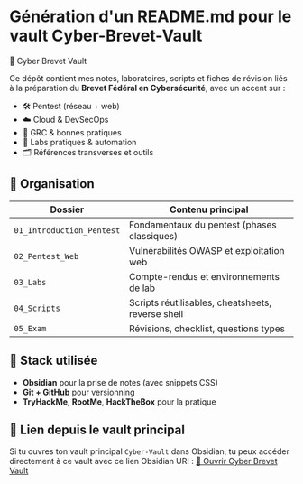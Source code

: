 # Génération d'un README.md pour le vault Cyber-Brevet-Vault

📁 Cyber Brevet Vault

Ce dépôt contient mes notes, laboratoires, scripts et fiches de révision liés à la préparation du **Brevet Fédéral en Cybersécurité**, avec un accent sur :

- 🛠 Pentest (réseau + web)
- ☁️ Cloud & DevSecOps
- 🧠 GRC & bonnes pratiques
- 🧪 Labs pratiques & automation
- 🗂 Références transverses et outils

## 🧭 Organisation

| Dossier                   | Contenu principal                                 |
|---------------------------|---------------------------------------------------|
| `01_Introduction_Pentest` | Fondamentaux du pentest (phases classiques)       |
| `02_Pentest_Web`          | Vulnérabilités OWASP et exploitation web          |
| `03_Labs`                 | Compte-rendus et environnements de lab           |
| `04_Scripts`              | Scripts réutilisables, cheatsheets, reverse shell|
| `05_Exam`                 | Révisions, checklist, questions types             |

## 🧰 Stack utilisée

- **Obsidian** pour la prise de notes (avec snippets CSS)
- **Git + GitHub** pour versionning
- **TryHackMe**, **RootMe**, **HackTheBox** pour la pratique

## 🔗 Lien depuis le vault principal

Si tu ouvres ton vault principal `Cyber-Vault` dans Obsidian, tu peux accéder directement à ce vault avec ce lien Obsidian URI :
[🔗 Ouvrir Cyber Brevet Vault](obsidian://open?vault=Cyber-Brevet-Vault)
